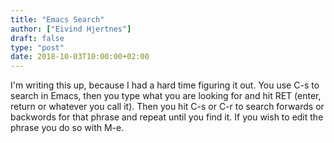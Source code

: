 ```yaml
---
title: "Emacs Search"
author: ["Eivind Hjertnes"]
draft: false
type: "post"
date: 2018-10-03T10:00:00+02:00
---
```


I'm writing this up, because I had a hard time figuring it out. You use
C-s to search in Emacs, then you type what you are looking for and hit
RET (enter, return or whatever you call it). Then you hit C-s or C-r to
search forwards or backwords for that phrase and repeat until you find
it. If you wish to edit the phrase you do so with M-e.
